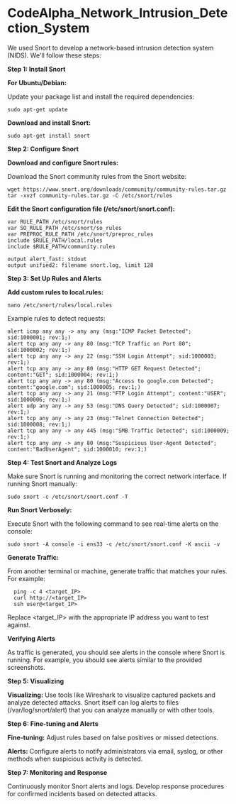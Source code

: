 # CodeAlpha_Network_Intrusion_Detection_System

We used Snort to develop a network-based intrusion detection system (NIDS). We'll follow these steps:

**Step 1: Install Snort**

**For Ubuntu/Debian:**

  
Update your package list and install the required dependencies:

    sudo apt-get update


**Download and install Snort:**

    sudo apt-get install snort

**Step 2: Configure Snort**

**Download and configure Snort rules:**

Download the Snort community rules from the Snort website:

    wget https://www.snort.org/downloads/community/community-rules.tar.gz
    tar -xvzf community-rules.tar.gz -C /etc/snort/rules

**Edit the Snort configuration file (/etc/snort/snort.conf):**

    var RULE_PATH /etc/snort/rules
    var SO_RULE_PATH /etc/snort/so_rules
    var PREPROC_RULE_PATH /etc/snort/preproc_rules
    include $RULE_PATH/local.rules
    include $RULE_PATH/community.rules
    
    output alert_fast: stdout
    output unified2: filename snort.log, limit 128


**Step 3: Set Up Rules and Alerts**

**Add custom rules to local.rules:**

    nano /etc/snort/rules/local.rules

Example rules to detect requests:

    alert icmp any any -> any any (msg:"ICMP Packet Detected"; sid:1000001; rev:1;)
    alert tcp any any -> any 80 (msg:"TCP Traffic on Port 80"; sid:1000002; rev:1;)
    alert tcp any any -> any 22 (msg:"SSH Login Attempt"; sid:1000003; rev:1;)
    alert tcp any any -> any 80 (msg:"HTTP GET Request Detected"; content:"GET"; sid:1000004; rev:1;)
    alert tcp any any -> any 80 (msg:"Access to google.com Detected"; content:"google.com"; sid:1000005; rev:1;)
    alert tcp any any -> any 21 (msg:"FTP Login Attempt"; content:"USER"; sid:1000006; rev:1;)
    alert udp any any -> any 53 (msg:"DNS Query Detected"; sid:1000007; rev:1;)
    alert tcp any any -> any 23 (msg:"Telnet Connection Detected"; sid:1000008; rev:1;)
    alert tcp any any -> any 445 (msg:"SMB Traffic Detected"; sid:1000009; rev:1;)
    alert tcp any any -> any 80 (msg:"Suspicious User-Agent Detected"; content:"BadUserAgent"; sid:1000010; rev:1;)

**Step 4: Test Snort and Analyze Logs**

Make sure Snort is running and monitoring the correct network interface. If running Snort manually:

    sudo snort -c /etc/snort/snort.conf -T

**Run Snort Verbosely:**

Execute Snort with the following command to see real-time alerts on the console:

    sudo snort -A console -i ens33 -c /etc/snort/snort.conf -K ascii -v

**Generate Traffic:**

From another terminal or machine, generate traffic that matches your rules. For example:

      ping -c 4 <target_IP>
      curl http://<target_IP>
      ssh user@<target_IP>

Replace <target_IP> with the appropriate IP address you want to test against.

**Verifying Alerts**

As traffic is generated, you should see alerts in the console where Snort is running. For example, you should see alerts similar to the provided screenshots.

**Step 5: Visualizing**

**Visualizing:** Use tools like Wireshark to visualize captured packets and analyze detected attacks. Snort itself can log alerts to files (/var/log/snort/alert) that you can analyze manually or with other tools.

**Step 6: Fine-tuning and Alerts**

**Fine-tuning:** Adjust rules based on false positives or missed detections.

**Alerts:** Configure alerts to notify administrators via email, syslog, or other methods when suspicious activity is detected.

**Step 7: Monitoring and Response**

Continuously monitor Snort alerts and logs. Develop response procedures for confirmed incidents based on detected attacks.
